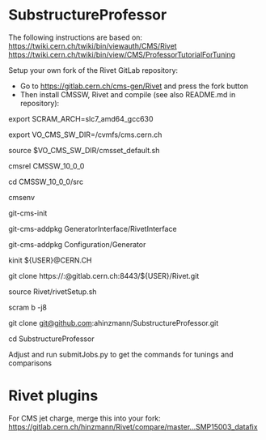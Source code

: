 # SubstructureProfessor

The following instructions are based on:
https://twiki.cern.ch/twiki/bin/viewauth/CMS/Rivet
https://twiki.cern.ch/twiki/bin/view/CMS/ProfessorTutorialForTuning

Setup your own fork of the Rivet GitLab repository:
* Go to https://gitlab.cern.ch/cms-gen/Rivet and press the fork button
* Then install CMSSW, Rivet and compile (see also README.md in repository):

export SCRAM_ARCH=slc7_amd64_gcc630

export VO_CMS_SW_DIR=/cvmfs/cms.cern.ch

source $VO_CMS_SW_DIR/cmsset_default.sh

cmsrel CMSSW_10_0_0

cd CMSSW_10_0_0/src

cmsenv

git-cms-init

git-cms-addpkg GeneratorInterface/RivetInterface

git-cms-addpkg Configuration/Generator

kinit ${USER}@CERN.CH

git clone https://:@gitlab.cern.ch:8443/${USER}/Rivet.git

source Rivet/rivetSetup.sh

scram b -j8

git clone git@github.com:ahinzmann/SubstructureProfessor.git

cd SubstructureProfessor

Adjust and run submitJobs.py to get the commands for tunings and comparisons

# Rivet plugins

For CMS jet charge, merge this into your fork: https://gitlab.cern.ch/hinzmann/Rivet/compare/master...SMP15003_datafix
